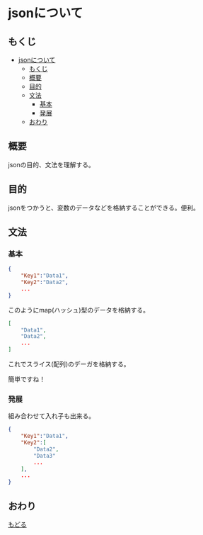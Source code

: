 # jsonについて
## もくじ
<!-- TOC -->

- [jsonについて](#jsonについて)
    - [もくじ](#もくじ)
    - [概要](#概要)
    - [目的](#目的)
    - [文法](#文法)
        - [基本](#基本)
        - [発展](#発展)
    - [おわり](#おわり)

<!-- /TOC -->

## 概要
jsonの目的、文法を理解する。

## 目的
jsonをつかうと、変数のデータなどを格納することができる。便利。

## 文法
### 基本

```json
{
    "Key1":"Data1",
    "Key2":"Data2",
    ...
}
```

このようにmap(ハッシュ)型のデータを格納する。

```json
[
    "Data1",
    "Data2",
    ...
]
```

これでスライス(配列)のデーガを格納する。

簡単ですね！

### 発展

組み合わせて入れ子も出来る。

```json
{
    "Key1":"Data1",
    "Key2":[
        "Data2",
        "Data3"
        ...
    ],
    ...
}
```

## おわり

[もどる](./readme.md)